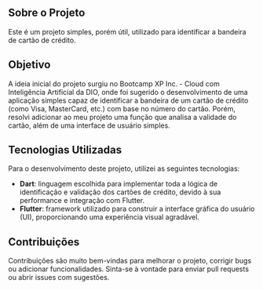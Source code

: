 ## Sobre o Projeto

Este é um projeto simples, porém útil, utilizado para identificar a bandeira de cartão de crédito.

## Objetivo 

A ideia inicial do projeto surgiu no Bootcamp XP Inc. - Cloud com Inteligência Artificial da DIO, onde foi sugerido o desenvolvimento de uma aplicação simples capaz de identificar a bandeira de um cartão de crédito (como Visa, MasterCard, etc.) com base no número do cartão. Porém, resolvi adicionar ao meu projeto uma função que analisa a validade do cartão, além de uma interface de usuário simples.

## Tecnologias Utilizadas

Para o desenvolvimento deste projeto, utilizei as seguintes tecnologias:
- **Dart**: linguagem escolhida para implementar toda a lógica de identificação e validação dos cartões de crédito, devido à sua performance e integração com Flutter.
- **Flutter**: framework utilizado para construir a interface gráfica do usuário (UI), proporcionando uma experiência visual agradável.

## Contribuições

Contribuições são muito bem-vindas para melhorar o projeto, corrigir bugs ou adicionar funcionalidades. Sinta-se à vontade para enviar pull requests ou abrir issues com sugestões.
